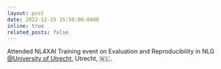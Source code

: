 ```yaml
---
layout: post
date: 2022-12-15 15:59:00-0400
inline: true
related_posts: false
---
```


Attended NL4XAI Training event on Evaluation and Reproducibility in NLG  <a href="https://www.uu.nl/en">@University of Utrecht</a>, Utrecht, 🇳🇱.